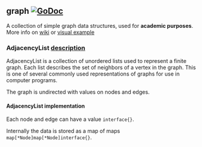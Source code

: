 ## graph [![GoDoc](https://godoc.org/golang.org/x/tools/cmd/godoc?status.svg)](https://godoc.org/github.com/BTooLs/data-structures/graph)
A collection of simple graph data structures, used for **academic purposes**. More info on [wiki](https://en.wikipedia.org/wiki/Graph_(abstract_data_type)) or [visual example](https://www.tutorialspoint.com/data_structures_algorithms/graph_data_structure.htm)


### AdjacencyList [description](https://en.wikipedia.org/wiki/Adjacency_list)
AdjacencyList is a collection of unordered lists used to represent a finite graph. Each list describes the set of neighbors of a vertex in the graph. This is one of several commonly used representations of graphs for use in computer programs.

The graph is undirected with values on nodes and edges.

#### AdjacencyList implementation
Each node and edge can have a value ```interface{}```.

Internally the data is stored as a map of maps ```map[*Node]map[*Node]interface{}```. 
